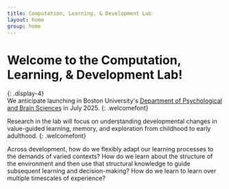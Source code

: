```yaml
---
title: Computation, Learning, & Development Lab
layout: home
group: home
---
```

# Welcome to the Computation, Learning, & Development Lab!
{: .display-4}
<br>
We anticipate launching in Boston University's [Department of Psychological and Brain Sciences](https://www.bu.edu/psych/) in July 2025.
{: .welcomefont}

Research in the lab will focus on understanding developmental changes in value-guided learning, memory, and exploration from childhood to early adulthood.
{: .welcomefont}

Across development, how do we flexibly adapt our learning processes to the demands of varied contexts? How do we learn about the structure of the environment and then use that structural knowledge to guide subsequent learning and decision-making? How do we learn to learn over multiple timescales of experience? 